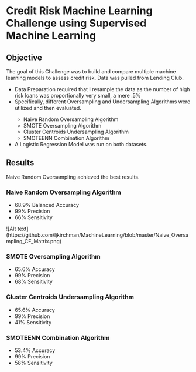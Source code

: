 <h1>Credit Risk Machine Learning Challenge using Supervised Machine Learning</h1>
<h2>Objective</h2>
The goal of this Challenge was to build and compare multiple machine learning models to assess credit risk.  Data was pulled from Lending Club.
<ul>
<li>Data Preparation required that I resample the data as the number of high risk loans was proportionally very small, a mere .5%  </li>
<li>Specifically, different Oversampling and Undersampling Algorithms were utilized and then evaluated. </li> 
    <ul>
    <li> Naive Random Oversampling Algorithm</li>
    <li> SMOTE Oversampling Algorithm </li>
    <li> Cluster Centroids Undersampling Algorithm </li>
    <li> SMOTEENN Combination Algorithm </li>
    </ul>
<li> A Logistic Regression Model was run on both datasets.</li>
</ul>

<h2>Results</h2>
Naive Random Oversampling achieved the best results.

<h3>Naive Random Oversampling Algorithm</h3>
    <ul>
    <li>68.9% Balanced Accuracy</li>
    <li> 99% Precision</li>
    <li>66% Sensitivity</li>
    </ul>
    ![Alt text](https://github.com/ljkirchman/MachineLearning/blob/master/Naive_Oversampling_CF_Matrix.png)
<h3>SMOTE Oversampling Algorithm</h3>
    <ul>
    <li>65.6% Accuracy</li>
    <li>99% Precision</li>
    <li>68% Sensitivity</li>
    </ul>
<h3>Cluster Centroids Undersampling Algorithm</h3>
    <ul>
    <li>65.6% Accuracy</li>
    <li>99% Precision</li>
    <li>41% Sensitivity</li>
    </ul>
<h3>SMOTEENN Combination Algorithm</h3>
    <ul>
    <li>53.4% Accuracy</li>
    <li>99% Precision</li>
    <li>58% Sensitivity</li>
    </ul>